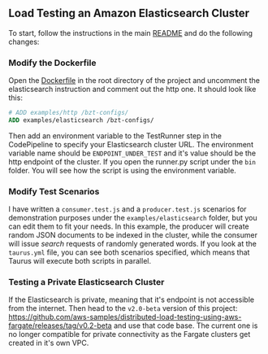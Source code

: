 ## Load Testing an Amazon Elasticsearch Cluster

To start, follow the instructions in the main [README](https://github.com/aws-samples/distributed-load-testing-using-aws-fargate/blob/master/README.md) 
and do the following changes: 

### Modify the Dockerfile
Open the [Dockerfile](https://github.com/aws-samples/distributed-load-testing-using-aws-fargate/blob/master/Dockerfile) 
in the root directory of the project and uncomment the elasticsearch instruction and comment out the http one. It should
look like this: 

```Dockerfile
# ADD examples/http /bzt-configs/
ADD examples/elasticsearch /bzt-configs/
```

Then add an environment variable to the TestRunner step in the CodePipeline to specify your Elasticsearch cluster URL. 
The environment variable name should be `ENDPOINT_UNDER_TEST` and it's value should be the http endpoint of the cluster.
If you open the runner.py script under the `bin` folder. You will see how the script is using the environment variable. 

### Modify Test Scenarios

I have written a `consumer.test.js` and a `producer.test.js` scenarios for demonstration 
purposes under the `examples/elasticsearch` folder, but you can edit them to fit your needs. In this example, 
the producer will create random JSON documents to be indexed in the cluster, while the consumer will issue *search* 
requests of randomly generated words. If you look at the `taurus.yml` file, you can see both scenarios specified, 
which means that Taurus will execute both scripts in parallel.

### Testing a Private Elasticsearch Cluster

If the Elasticsearch is private, meaning that it's endpoint is not accessible from the internet. Then head to the 
`v2.0-beta` version of this project: https://github.com/aws-samples/distributed-load-testing-using-aws-fargate/releases/tag/v0.2-beta 
and use that code base. The current one is no longer compatible for private connectivity as the Fargate clusters 
get created in it's own VPC. 
 